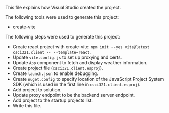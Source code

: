 This file explains how Visual Studio created the project.

The following tools were used to generate this project:
- create-vite

The following steps were used to generate this project:
- Create react project with create-vite: `npm init --yes vite@latest csci321.client -- --template=react`.
- Update `vite.config.js` to set up proxying and certs.
- Update `App` component to fetch and display weather information.
- Create project file (`csci321.client.esproj`).
- Create `launch.json` to enable debugging.
- Create `nuget.config` to specify location of the JavaScript Project System SDK (which is used in the first line in `csci321.client.esproj`).
- Add project to solution.
- Update proxy endpoint to be the backend server endpoint.
- Add project to the startup projects list.
- Write this file.
